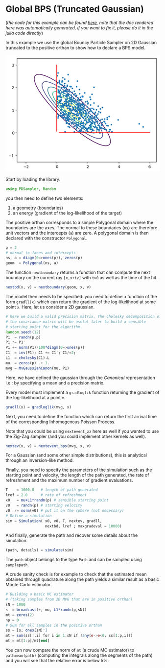 # Global BPS (Truncated Gaussian)

(*the code for this example can be found [here](https://github.com/alan-turing-institute/PDSampler.jl/blob/master/test/ex_gbps1.jl), note that the doc rendered here was automatically generated, if you want to fix it, please do it in the julia code directly*)

In this example we use the global Bouncy Particle Sampler on 2D Gaussian truncated to the positive orthan to show how to declare a BPS model.

![](../assets/truncatedgaussian.png)

Start by loading the library:

```julia
using PDSampler, Random

```
you then need to define two elements:
1. a geometry (boundaries)
2. an energy (gradient of the log-likelihood of the target)

The positive orthan corresponds to a simple Polygonal domain where the boundaries are the axes. The normal to these boundaries (`ns`) are therefore unit vectors and the intercepts (`a`) are zero.
A polygonal domain is then declared with the constructor `Polygonal`.

```julia
p = 2
# normal to faces and intercepts
ns, a = diagm(0=>ones(p)), zeros(p)
geom  = Polygonal(ns, a)

```
The function `nextboundary` returns a function that can compute the next boundary on the current ray `[x,x+tv]` with `t>0` as well as the time of the hit.

```julia
nextbd(x, v) = nextboundary(geom, x, v)

```
The model then needs to be specified: you need to define a function of the form
`gradll(x)` which can return the gradient of the log-likelihood at some point `x`.
Here, let us consider a 2D gaussian.

```julia
# here we build a valid precision matrix. The cholesky decomposition of
# the covariance matrix will be useful later to build a sensible
# starting point for the algorithm.
Random.seed!(12)
P1  = randn(p,p)
P1 *= P1'
P1 += norm(P1)/100*diagm(0=>ones(p))
C1  = inv(P1); C1 += C1'; C1/=2;
L1  = cholesky(C1).L
mu  = zeros(p) .+ 1.
mvg = MvGaussianCanon(mu, P1)

```
Here, we have defined the gaussian through the *Canonical* representation i.e.: by specifying a mean and a precision matrix.

Every model must implement a `gradloglik` function returning the gradient of the log-likelihood at a point `x`.

```julia
gradll(x) = gradloglik(mvg, x)

```
Next, you need to define the function which can return the first arrival time of
the corresponding Inhomogenous Poisson Process.

Note that you could be using `nextevent_zz` here as well if you wanted to use
the Zig-Zag sampler (and you could implement other kernels as well).

```julia
nextev(x, v) = nextevent_bps(mvg, x, v)

```
For a Gaussian (and some other simple distributions), this is analytical through
an inversion-like method.

Finally, you need to specify the parameters of the simulation such as the
starting point and velocity, the length of the path generated, the rate of
refreshment and the maximum number of gradient evaluations.

```julia
T    = 1000.0   # length of path generated
lref = 2.0      # rate of refreshment
x0   = mu+L1*randn(p) # sensible starting point
v0   = randn(p) # starting velocity
v0  /= norm(v0) # put it on the sphere (not necessary)
# Define a simulation
sim = Simulation( x0, v0, T, nextev, gradll,
                  nextbd, lref ; maxgradeval = 10000)

```
And finally, generate the path and recover some details about the simulation.

```julia
(path, details) = simulate(sim)

```
The `path` object belongs to the type `Path` and can be sampled using
`samplepath`.

A crude sanity check is for example to check that the estimated mean obtained through quadrature along the path yields a similar result as a basic Monte Carlo estimator.

```julia
# Building a basic MC estimator
# (taking samples from 2D MVG that are in positive orthan)
sN = 1000
s  = broadcast(+, mu, L1*randn(p,sN))
mt = zeros(2)
np = 0
# Sum for all samples in the positive orthan
ss = [s; ones(sN)']
mt = sum(ss[:,i] for i in 1:sN if !any(e->e<0, ss[1:p,i]))
mt = mt[1:p]/mt[end]

```
You can now compare the norm of `mt` (a crude MC estimator) to `pathmean(path)` (computing the integrals along the segments of the path) and you will see that
the relative error is below 5%.
